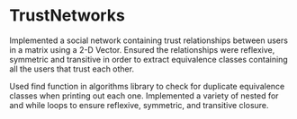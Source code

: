 # TrustNetworks
Implemented a social network containing trust relationships between users in a matrix using a 2-D Vector. Ensured the relationships were reflexive, symmetric and transitive in order to extract equivalence classes containing all the users that trust each other.

Used find function in algorithms library to check for duplicate equivalence classes when printing out each one. 
Implemented a variety of nested for and while loops to ensure reflexive, symmetric, and transitive closure.
